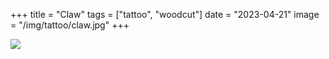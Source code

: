 +++
title = "Claw"
tags = ["tattoo", "woodcut"]
date = "2023-04-21"
image = "/img/tattoo/claw.jpg"
+++

![](/img/tattoo/claw.jpg)
